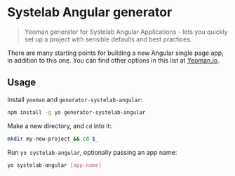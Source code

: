 # Systelab Angular generator

> Yeoman generator for Systelab Angular Applications - lets you quickly set up a project with sensible defaults and best practices.

There are many starting points for building a new Angular single page app, in addition to this one. You can find
other options in this list at [Yeoman.io](http://yeoman.io/generators).


## Usage

Install `yeoman` and `generator-systelab-angular`:

```bash
npm install -g yo generator-systelab-angular
```

Make a new directory, and `cd` into it:

```bash
mkdir my-new-project && cd $_
```

Run `yo systelab-angular`, optionally passing an app name:

```bash
yo systelab-angular [app-name]
```
